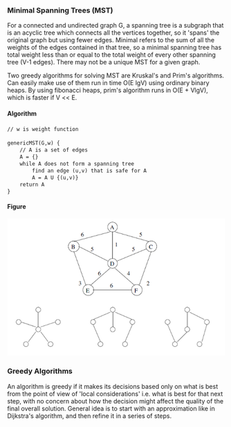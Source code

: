 ### Minimal Spanning Trees (MST)

For a connected and undirected graph G, a spanning tree is a subgraph that is an acyclic tree which connects all the vertices together, so it 'spans' the original graph but using fewer edges. Minimal refers to the sum of all the weights of the edges contained in that tree, so a minimal spanning tree has total weight less than or equal to the total weight of every other spanning tree (V-1 edges). There may not be a unique MST for a given graph.

Two greedy algorithms for solving MST are Kruskal's and Prim's algorithms. Can easily make use of them run in time O(E lgV) using ordinary binary heaps. By using fibonacci heaps, prim's algorithm runs in O(E + VlgV), which is faster if V << E.

#### Algorithm

```
// w is weight function

genericMST(G,w) {
    // A is a set of edges
    A = {}
    while A does not form a spanning tree
        find an edge (u,v) that is safe for A
        A = A U {(u,v)}
    return A
}
```

#### Figure

<img src="../../../images/MST.PNG">

### Greedy Algorithms

An algorithm is greedy if it makes its decisions based only on what is best from the point of view of 'local considerations' i.e. what is best for that next step, with no concern about how the decision might affect the quality of the final overall solution. General idea is to start with an approximation like in Dijkstra's algorithm, and then refine it in a series of steps.
